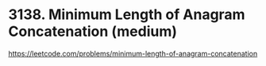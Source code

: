 # 3138. Minimum Length of Anagram Concatenation (medium)

https://leetcode.com/problems/minimum-length-of-anagram-concatenation
